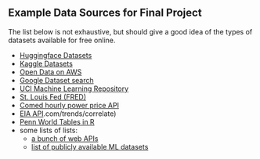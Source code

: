 ## Example Data Sources for Final Project

The list below is not exhaustive, but should give a good idea of the types of datasets available for free online.

- [Huggingface Datasets](https://huggingface.co/docs/datasets/en/index)
- [Kaggle Datasets](https://www.kaggle.com/datasets)
- [Open Data on AWS](https://aws.amazon.com/opendata/?wwps-cards.sort-by=item.additionalFields.sortDate&wwps-cards.sort-order=desc)
- [Google Dataset search](https://toolbox.google.com/datasetsearch)
- [UCI Machine Learning Repository](https://archive.ics.uci.edu/datasets)
- [St. Louis Fed (FRED)](https://www.stlouisfed.org/)
- [Comed hourly power price API](https://hourlypricing.comed.com/live-prices/)
- [EIA API](https://www.eia.gov/opendata/).com/trends/correlate)
- [Penn World Tables in R](https://cran.r-project.org/web/packages/pwt8/pwt8.pdf)
- some lists of lists:
    - [a bunch of web APIs](https://github.com/toddmotto/public-apis)
    - [list of publicly available ML datasets](http://homepages.inf.ed.ac.uk/rbf/IAPR/researchers/MLPAGES/mldat.htm)
